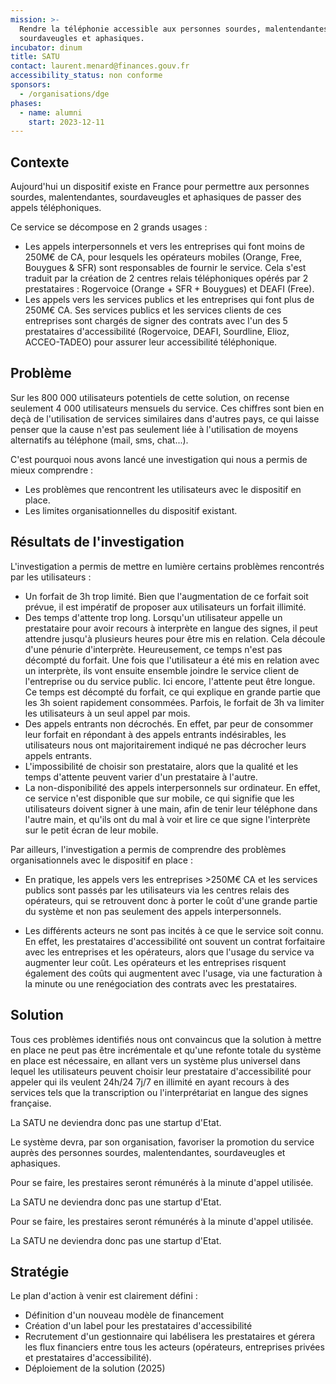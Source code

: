 ```yaml
---
mission: >-
  Rendre la téléphonie accessible aux personnes sourdes, malentendantes,
  sourdaveugles et aphasiques. 
incubator: dinum
title: SATU
contact: laurent.menard@finances.gouv.fr
accessibility_status: non conforme
sponsors:
  - /organisations/dge
phases:
  - name: alumni
    start: 2023-12-11
---
```

## Contexte

Aujourd'hui un dispositif existe en France pour permettre aux personnes sourdes, malentendantes, sourdaveugles et aphasiques de passer des appels téléphoniques.

Ce service se décompose en 2 grands usages :
- Les appels interpersonnels et vers les entreprises qui font moins de 250M€ de CA, pour lesquels les opérateurs mobiles (Orange, Free, Bouygues & SFR) sont responsables de fournir le service. Cela s'est traduit par la création de 2 centres relais téléphoniques opérés par 2 prestataires : Rogervoice (Orange + SFR + Bouygues) et DEAFI (Free).
- Les appels vers les services publics et les entreprises qui font plus de 250M€ CA. Ses services publics et les services clients de ces entreprises sont chargés de signer des contrats avec l'un des 5 prestataires d'accessibilité (Rogervoice, DEAFI, Sourdline, Elioz, ACCEO-TADEO) pour assurer leur accessibilité téléphonique.
## Problème

Sur les 800 000 utilisateurs potentiels de cette solution, on recense seulement 4 000 utilisateurs mensuels du service. Ces chiffres sont bien en deçà de l'utilisation de services similaires dans d'autres pays, ce qui laisse penser que la cause n'est pas seulement liée à l'utilisation de moyens alternatifs au téléphone (mail, sms, chat...). 

C'est pourquoi nous avons lancé une investigation qui nous a permis de mieux comprendre :
- Les problèmes que rencontrent les utilisateurs avec le dispositif en place.
- Les limites organisationnelles du dispositif existant.

## Résultats de l'investigation

L'investigation a permis de mettre en lumière certains problèmes rencontrés par les utilisateurs : 

* Un forfait de 3h trop limité. Bien que l'augmentation de ce forfait soit prévue, il est impératif de proposer aux utilisateurs un forfait illimité.
* Des temps d'attente trop long. Lorsqu'un utilisateur appelle un prestataire pour avoir recours à interprète en langue des signes, il peut attendre jusqu'à plusieurs heures pour être mis en relation. Cela découle d'une pénurie d'interprète. Heureusement, ce temps n'est pas décompté du forfait. Une fois que l'utilisateur a été mis en relation avec un interprète, ils vont ensuite ensemble joindre le service client de l'entreprise ou du service public. Ici encore, l'attente peut être longue. Ce temps est décompté du forfait, ce qui explique en grande partie que les 3h soient rapidement consommées. Parfois, le forfait de 3h va limiter les utilisateurs à un seul appel par mois.
* Des appels entrants non décrochés. En effet, par peur de consommer leur forfait en répondant à des appels entrants indésirables, les utilisateurs nous ont majoritairement indiqué ne pas décrocher leurs appels entrants.
* L'impossibilité de choisir son prestataire, alors que la qualité et les temps d'attente peuvent varier d'un prestataire à l'autre.
* La non-disponibilité des appels interpersonnels sur ordinateur. En effet, ce service n'est disponible que sur mobile, ce qui signifie que les utilisateurs doivent signer à une main, afin de tenir leur téléphone dans l'autre main, et qu'ils ont du mal à voir et lire ce que signe l'interprète sur le petit écran de leur mobile.


Par ailleurs, l'investigation a permis de comprendre des problèmes organisationnels avec le dispositif en place :
- En pratique, les appels vers les entreprises >250M€ CA et les services publics sont passés par les utilisateurs via les centres relais des opérateurs, qui se retrouvent donc à porter le coût d'une grande partie du système et non pas seulement des appels interpersonnels.

- Les différents acteurs ne sont pas incités à ce que le service soit connu. En effet, les prestataires d'accessibilité ont souvent un contrat forfaitaire avec les entreprises et les opérateurs, alors que l'usage du service va augmenter leur coût. Les opérateurs et les entreprises risquent également des coûts qui augmentent avec l'usage, via une facturation à la minute ou une renégociation des contrats avec les prestataires. 

## Solution

Tous ces problèmes identifiés nous ont convaincus que la solution à mettre en place ne peut pas être incrémentale et qu'une refonte totale du système en place est nécessaire, en allant vers un système plus universel dans lequel les utilisateurs peuvent choisir leur prestataire d'accessibilité pour appeler qui ils veulent 24h/24 7j/7 en illimité en ayant recours à des services tels que la transcription ou l'interprétariat en langue des signes française.

La SATU ne deviendra donc pas une startup d'Etat.

Le système devra, par son organisation, favoriser la promotion du service auprès des personnes sourdes, malentendantes, sourdaveugles et aphasiques.

Pour se faire, les prestaires seront rémunérés à la minute d'appel utilisée.

La SATU ne deviendra donc pas une startup d'Etat.

Pour se faire, les prestaires seront rémunérés à la minute d'appel utilisée.

La SATU ne deviendra donc pas une startup d'Etat.

## Stratégie

Le plan d'action à venir est clairement défini : 

- Définition d'un nouveau modèle de financement
- Création d'un label pour les prestataires d'accessibilité
- Recrutement d'un gestionnaire qui labélisera les prestataires et gérera les flux financiers entre tous les acteurs (opérateurs, entreprises privées et prestataires d'accessibilité).
- Déploiement de la solution (2025)

